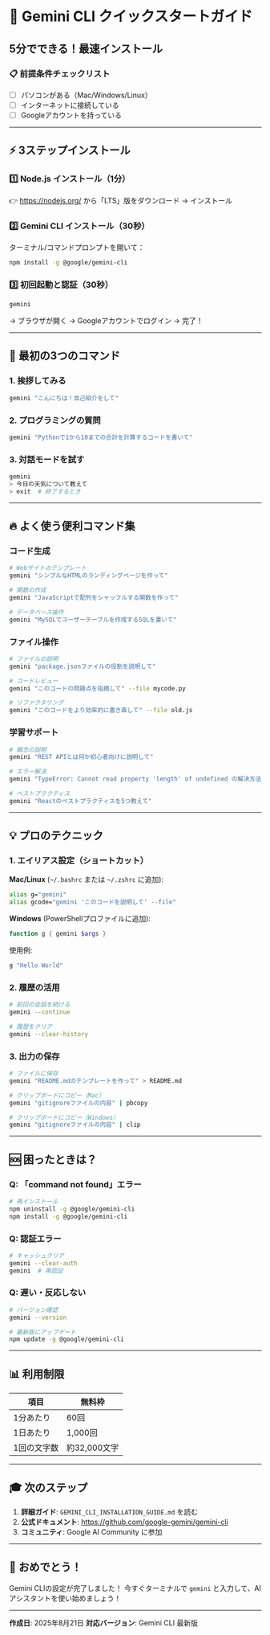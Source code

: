 # 🚀 Gemini CLI クイックスタートガイド

## 5分でできる！最速インストール

### 📋 前提条件チェックリスト
- [ ] パソコンがある（Mac/Windows/Linux）
- [ ] インターネットに接続している
- [ ] Googleアカウントを持っている

---

## ⚡ 3ステップインストール

### 1️⃣ Node.js インストール（1分）
👉 https://nodejs.org/ から「LTS」版をダウンロード → インストール

### 2️⃣ Gemini CLI インストール（30秒）
ターミナル/コマンドプロンプトを開いて：
```bash
npm install -g @google/gemini-cli
```

### 3️⃣ 初回起動と認証（30秒）
```bash
gemini
```
→ ブラウザが開く → Googleアカウントでログイン → 完了！

---

## 🎯 最初の3つのコマンド

### 1. 挨拶してみる
```bash
gemini "こんにちは！自己紹介をして"
```

### 2. プログラミングの質問
```bash
gemini "Pythonで1から10までの合計を計算するコードを書いて"
```

### 3. 対話モードを試す
```bash
gemini
> 今日の天気について教えて
> exit  # 終了するとき
```

---

## 🔥 よく使う便利コマンド集

### コード生成
```bash
# Webサイトのテンプレート
gemini "シンプルなHTMLのランディングページを作って"

# 関数の作成
gemini "JavaScriptで配列をシャッフルする関数を作って"

# データベース操作
gemini "MySQLでユーザーテーブルを作成するSQLを書いて"
```

### ファイル操作
```bash
# ファイルの説明
gemini "package.jsonファイルの役割を説明して"

# コードレビュー
gemini "このコードの問題点を指摘して" --file mycode.py

# リファクタリング
gemini "このコードをより効率的に書き直して" --file old.js
```

### 学習サポート
```bash
# 概念の説明
gemini "REST APIとは何か初心者向けに説明して"

# エラー解決
gemini "TypeError: Cannot read property 'length' of undefined の解決方法"

# ベストプラクティス
gemini "Reactのベストプラクティスを5つ教えて"
```

---

## 💡 プロのテクニック

### 1. エイリアス設定（ショートカット）

**Mac/Linux** (`~/.bashrc` または `~/.zshrc` に追加):
```bash
alias g="gemini"
alias gcode="gemini 'このコードを説明して' --file"
```

**Windows** (PowerShellプロファイルに追加):
```powershell
function g { gemini $args }
```

使用例:
```bash
g "Hello World"
```

### 2. 履歴の活用
```bash
# 前回の会話を続ける
gemini --continue

# 履歴をクリア
gemini --clear-history
```

### 3. 出力の保存
```bash
# ファイルに保存
gemini "README.mdのテンプレートを作って" > README.md

# クリップボードにコピー（Mac）
gemini "gitignoreファイルの内容" | pbcopy

# クリップボードにコピー（Windows）
gemini "gitignoreファイルの内容" | clip
```

---

## 🆘 困ったときは？

### Q: 「command not found」エラー
```bash
# 再インストール
npm uninstall -g @google/gemini-cli
npm install -g @google/gemini-cli
```

### Q: 認証エラー
```bash
# キャッシュクリア
gemini --clear-auth
gemini  # 再認証
```

### Q: 遅い・反応しない
```bash
# バージョン確認
gemini --version

# 最新版にアップデート
npm update -g @google/gemini-cli
```

---

## 📊 利用制限

| 項目 | 無料枠 |
|------|--------|
| 1分あたり | 60回 |
| 1日あたり | 1,000回 |
| 1回の文字数 | 約32,000文字 |

---

## 🎓 次のステップ

1. **詳細ガイド**: `GEMINI_CLI_INSTALLATION_GUIDE.md` を読む
2. **公式ドキュメント**: https://github.com/google-gemini/gemini-cli
3. **コミュニティ**: Google AI Community に参加

---

## 🎉 おめでとう！

Gemini CLIの設定が完了しました！
今すぐターミナルで `gemini` と入力して、AIアシスタントを使い始めましょう！

---

**作成日**: 2025年8月21日
**対応バージョン**: Gemini CLI 最新版